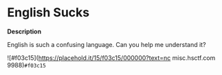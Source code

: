 # English Sucks

__Description__

English is such a confusing language. Can you help me understand it?

![#f03c15](https://placehold.it/15/f03c15/000000?text=nc misc.hsctf.com 9988)`#f03c15`
